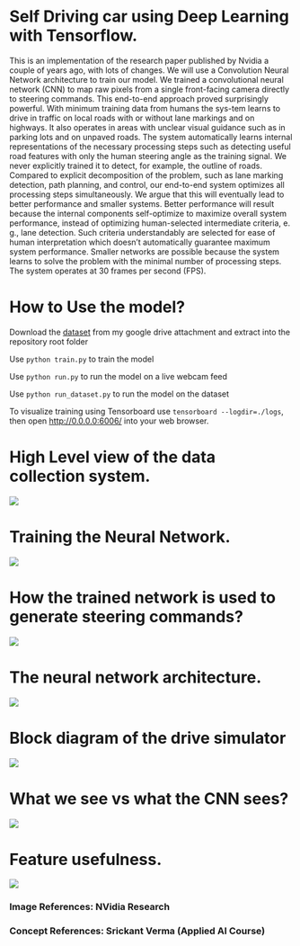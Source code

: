 # Self Driving car using Deep Learning with Tensorflow.
This is an implementation of the research paper published by Nvidia a couple of years ago, with lots of changes. We will use a Convolution Neural Network architecture to train our model. We trained a convolutional neural network (CNN) to map raw pixels from a single front-facing camera directly to steering commands. This end-to-end approach proved surprisingly powerful. With minimum training data from humans the sys-tem learns to drive in traffic on local roads with or without lane markings and on highways. It also operates in areas with unclear visual guidance such as in parking lots and on unpaved roads. The system automatically learns internal representations of the necessary processing steps such as detecting useful road features with only the human steering angle as the training signal. We never explicitly trained it to detect, for example, the outline of roads. Compared to explicit decomposition of the problem, such as lane marking detection, path planning, and control, our end-to-end system optimizes all processing steps simultaneously. We argue that this will eventually lead to better performance and smaller systems. Better performance will result because the internal components self-optimize to maximize overall system performance, instead of optimizing human-selected intermediate criteria, e. g., lane detection.  Such criteria understandably are selected for ease of human interpretation which doesn’t automatically guarantee maximum system performance. Smaller networks are possible because the system learns to solve the problem with the minimal number of processing steps. The system operates at 30 frames per second  (FPS).



# How to Use the model?
Download the [dataset](https://drive.google.com/file/d/18YHLAJqsZFYNH7spDt5z4Pcml8HpIn3l/view) from my google drive attachment and extract into the repository root folder

Use `python train.py` to train the model

Use `python run.py` to run the model on a live webcam feed

Use `python run_dataset.py` to run the model on the dataset

To visualize training using Tensorboard use `tensorboard --logdir=./logs`, then open http://0.0.0.0:6006/ into your web browser.

# High Level view of the data collection system.
<img src='images/Image01.png'>

# Training the Neural Network.
<img src='images/Image02.png'>

# How the trained network is used to generate steering commands?
<img src='images/Image04.png'>

# The neural network architecture.
<img src='images/Image05.png'>

# Block diagram of the drive simulator
<img src='images/Image06.png'>

# What we see vs what the CNN sees?
<img src='images/Image07.png'>

# Feature usefulness.
<img src='images/Image08.png'>

### Image References: NVidia Research
### Concept References: Srickant Verma (Applied AI Course)

